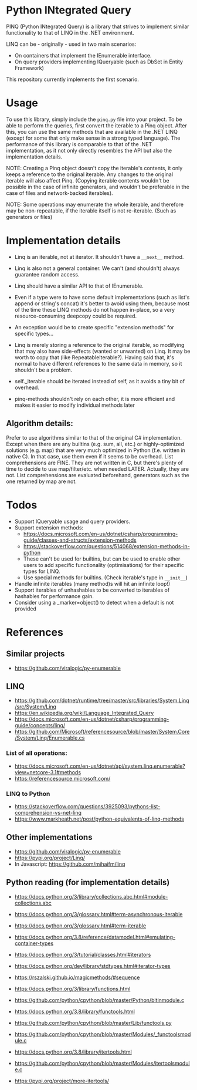 # Python INtegrated Query

PINQ (Python INtegrated Query) is a library that strives to implement similar
functionality to that of LINQ in the .NET environment.

LINQ can be - originally - used in two main scenarios:
* On containers that implement the IEnumerable interface.
* On query providers implementing IQueryable (such as DbSet in Entity Framework)

This repository currently implements the first scenario.

Usage
=====

To use this library, simply include the `pinq.py` file into your project.
To be able to perform the queries, first convert the iterable to a Pinq object.
After this, you can use the same methods that are available in the .NET LINQ
(except for some that only make sense in a strong typed language).
The performance of this library is comparable to that of the .NET implementation,
as it not only directly resembles the API but also the implementation details.

NOTE: Creating a Pinq object doesn't copy the iterable's contents,
it only keeps a reference to the original iterable. Any changes to the original
iterable will also affect Pinq. (Copying iterable contents wouldn't be possible
in the case of infinite generators, and wouldn't be preferable in the case of
files and network-backed iterables).

NOTE: Some operations may enumerate the whole iterable, and therefore may be
non-repeatable, if the iterable itself is not re-iterable. (Such as generators
or files)

Implementation details
======================

* Linq is an iterable, not at iterator. It shouldn't have a `__next__` method.
* Linq is also not a general container. We can't (and shouldn't) always guarantee random access.
* Linq should have a similar API to that of IEnumerable.

* Even if a type were to have some default implementations (such as list's append or string's concat)
  it's better to avoid using them, because most of the time these LINQ methods do not happen in-place,
  so a very resource-consuming deepcopy could be required.
* An exception would be to create specific "extension methods" for specific types...

* Linq is merely storing a reference to the original iterable, so modifying that may also have side-effects
  (wanted or unwanted) on Linq. It may be worth to copy that (like RepeatableIterable?). Having said that,
  it's normal to have different references to the same data in memory, so it shouldn't be a problem.

* self._iterable should be iterated instead of self, as it avoids a tiny bit of overhead. 
* pinq-methods shouldn't rely on each other, it is more efficient and makes it easier to modify individual methods later

Algorithm details:
------------------

Prefer to use algorithms similar to that of the original C# implementation.
Except when there are any builtins (e.g. sum, all, etc.) or highly-optimized solutions (e.g. map)
that are very much optimized in Python (f.e. written in native C).
In that case, use them even if it seems to be overhead.
List comprehensions are FINE. They are not written in C, but there's
plenty of time to decide to use map/filter/etc. when needed LATER.
Actually, they are not. List comprehensions are evaluated beforehand,
generators such as the one returned by map are not.

Todos
=====

* Support IQueryable usage and query providers.
* Support extension methods:
    * https://docs.microsoft.com/en-us/dotnet/csharp/programming-guide/classes-and-structs/extension-methods
    * https://stackoverflow.com/questions/514068/extension-methods-in-python
    * These can't be used for builtins, but can be used to enable other users to 
    add specific functionality (optimisations) for their specific types for LINQ.
    * Use special methods for builtins. (Check iterable's type in `__init__`)
* Handle infinite iterables (many method)s will hit an infinite loop!)
* Support iterables of unhashables to be converted to iterables of hashables for performance gain.
* Consider using a _marker=object() to detect when a default is not provided

References
==========

Similar projects
----------------

* https://github.com/viralogic/py-enumerable

LINQ
----

* https://github.com/dotnet/runtime/tree/master/src/libraries/System.Linq/src/System/Linq
* https://en.wikipedia.org/wiki/Language_Integrated_Query
* https://docs.microsoft.com/en-us/dotnet/csharp/programming-guide/concepts/linq/
* https://github.com/Microsoft/referencesource/blob/master/System.Core/System/Linq/Enumerable.cs

### List of all operations:
* https://docs.microsoft.com/en-us/dotnet/api/system.linq.enumerable?view=netcore-3.1#methods
* https://referencesource.microsoft.com/

### LINQ to Python

* https://stackoverflow.com/questions/3925093/pythons-list-comprehension-vs-net-linq
* https://www.markheath.net/post/python-equivalents-of-linq-methods

Other implementations
---------------------

* https://github.com/viralogic/py-enumerable
* https://pypi.org/project/Linq/
* In Javascript: https://github.com/mihaifm/linq

Python reading (for implementation details)
-------------------------------------------

* https://docs.python.org/3/library/collections.abc.html#module-collections.abc
* https://docs.python.org/3/glossary.html#term-asynchronous-iterable
* https://docs.python.org/3/glossary.html#term-iterable
* https://docs.python.org/3.8/reference/datamodel.html#emulating-container-types
* https://docs.python.org/3/tutorial/classes.html#iterators
* https://docs.python.org/dev/library/stdtypes.html#iterator-types
* https://rszalski.github.io/magicmethods/#sequence

* https://docs.python.org/3/library/functions.html
* https://github.com/python/cpython/blob/master/Python/bltinmodule.c
* https://docs.python.org/3.8/library/functools.html
* https://github.com/python/cpython/blob/master/Lib/functools.py
* https://github.com/python/cpython/blob/master/Modules/_functoolsmodule.c
* https://docs.python.org/3.8/library/itertools.html
* https://github.com/python/cpython/blob/master/Modules/itertoolsmodule.c
* https://pypi.org/project/more-itertools/